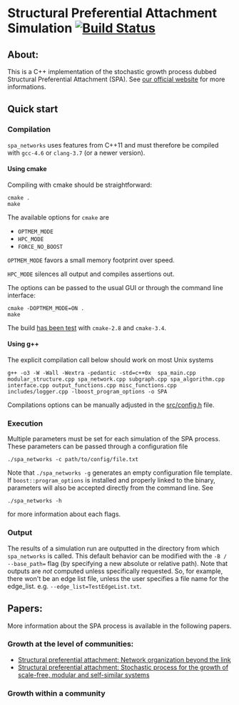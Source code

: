 # Structural Preferential Attachment Simulation [![Build Status](https://travis-ci.org/spa-networks/spa.svg?branch=master)](https://travis-ci.org/spa-networks/spa)

## About:

This is a C++ implementation of the stochastic growth process dubbed Structural Preferential Attachment (SPA).
See [our official website](http://www.spa-networks.org/) for more informations.

## Quick start

### Compilation


`spa_networks` uses features from C++11 and must therefore be compiled with `gcc-4.6` or `clang-3.7` (or a newer version).

#### Using cmake

Compiling with cmake should be straightforward:

    cmake .
    make

The available options for `cmake` are

* `OPTMEM_MODE`
* `HPC_MODE`
* `FORCE_NO_BOOST`

`OPTMEM_MODE` favors a small memory footprint over speed.

`HPC_MODE` silences all output and compiles assertions out.

The options can be passed to the usual GUI or through the command line interface:

    cmake -DOPTMEM_MODE=ON .
    make

The build [has been test](https://magnum.travis-ci.com/jg-you/spa) with `cmake-2.8` and `cmake-3.4`.

#### Using g++

The explicit compilation call below should work on most Unix systems

    g++ -o3 -W -Wall -Wextra -pedantic -std=c++0x  spa_main.cpp modular_structure.cpp spa_network.cpp subgraph.cpp spa_algorithm.cpp interface.cpp output_functions.cpp misc_functions.cpp includes/logger.cpp -lboost_program_options -o SPA

Compilations options can be manually adjusted in the [src/config.h](src/config.h) file.

### Execution

Multiple parameters must be set for each simulation of the SPA process.
These parameters can be passed through a configuration file 

    ./spa_networks -c path/to/config/file.txt

Note that `./spa_networks -g` generates an empty configuration file template.
If `boost::program_options` is installed and properly linked to the binary, parameters will also be accepted directly from the command line. See

    ./spa_networks -h 

for more information about each flags.

### Output

The results of a simulation run are outputted in the directory from which `spa_networks` is called.
This default behavior can be modified with the `-B / --base_path=` flag (by specifying a new absolute or relative path).
Note that outputs are *not* computed unless specifically requested.
So, for example, there won't be an edge list file, unless the user specifies a file name for the edge_list. e.g. `--edge_list=TestEdgeList.txt`.

## Papers:

More information about the SPA process is available in the following papers.

### Growth at the level of communities:

* [Structural preferential attachment: Network organization beyond the link](http://arxiv.org/abs/1105.5980)
* [Structural preferential attachment: Stochastic process for the growth of scale-free, modular and self-similar systems](http://arxiv.org/abs/1109.0034)

### Growth within a community

